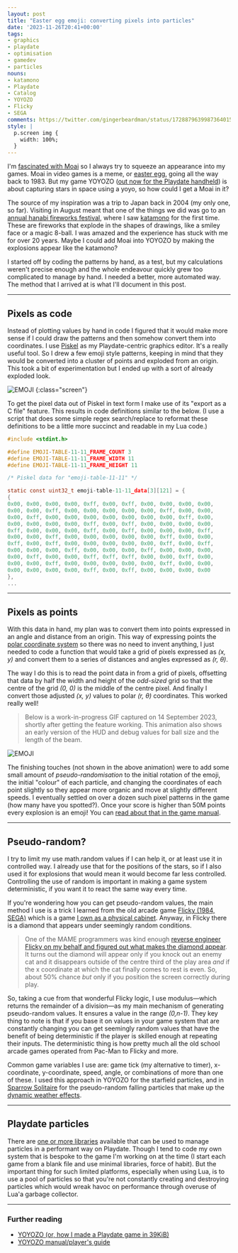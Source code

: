 ```yaml
---
layout: post
title: "Easter egg emoji: converting pixels into particles"
date: '2023-11-26T20:41+00:00'
tags:
- graphics
- playdate
- optimisation
- gamedev
- particles
nouns:
- katamono
- Playdate
- Catalog
- YOYOZO
- Flicky
- SEGA
comments: https://twitter.com/gingerbeardman/status/1728879639987364015
style: |
  p.screen img {
    width: 100%;
  }
---
```


I'm [fascinated with Moai](/2019/08/14/moai-games/) so I always try to squeeze an appearance into my games. Moai in video games is a meme, or [easter egg](https://en.wikipedia.org/wiki/Easter_egg_(media)), going all the way back to 1983. But my game YOYOZO ([out now for the Playdate handheld](https://play.date/games/yoyozo/)) is about capturing stars in space using a yoyo, so how could I get a Moai in it?

The source of my inspiration was a trip to Japan back in 2004 (my only one, so far). Visiting in August meant that one of the things we did was go to an [annual hanabi fireworks festival](https://www.japan-guide.com/e/e2267.html), where I saw [katamono](https://blog.gaijinpot.com/four-types-of-japanese-fireworks/) for the first time. These are fireworks that explode in the shapes of drawings, like a smiley face or a magic 8-ball. I was amazed and the experience has stuck with me for over 20 years. Maybe I could add Moai into YOYOZO by making the explosions appear like the katamono?

I started off by coding the patterns by hand, as a test, but my calculations weren't precise enough and the whole endeavour quickly grew too complicated to manage by hand. I needed a better, more automated way. The method that I arrived at is what I'll document in this post.

----

## Pixels as code

Instead of plotting values by hand in code I figured that it would make more sense if I could draw the patterns and then somehow convert them into coordinates. I use [Piskel](/2023/05/10/piskel-for-playdate/) as my Playdate-centric graphics editor. It's a really useful tool. So I drew a few emoji style patterns, keeping in mind that they would be converted into a cluster of points and exploded from an origin. This took a bit of experimentation but I ended up with a sort of already exploded look.

![EMOJI](https://cdn.gingerbeardman.com/images/posts/yoyozo-emoji.png#pixel)
{:class="screen"}

To get the pixel data out of Piskel in text form I make use of its "export as a C file" feature. This results in code definitions similar to the below. (I use a script that does some simple regex search/replace to reformat these definitions to be a little more succinct and readable in my Lua code.)

```c
#include <stdint.h>

#define EMOJI-TABLE-11-11_FRAME_COUNT 3
#define EMOJI-TABLE-11-11_FRAME_WIDTH 11
#define EMOJI-TABLE-11-11_FRAME_HEIGHT 11

/* Piskel data for "emoji-table-11-11" */

static const uint32_t emoji-table-11-11_data[3][121] = {
{
0x00, 0x00, 0x00, 0x00, 0xff, 0x00, 0xff, 0x00, 0x00, 0x00, 0x00, 
0x00, 0x00, 0xff, 0x00, 0x00, 0x00, 0x00, 0x00, 0xff, 0x00, 0x00, 
0x00, 0xff, 0x00, 0x00, 0x00, 0x00, 0x00, 0x00, 0x00, 0xff, 0x00, 
0x00, 0x00, 0x00, 0x00, 0xff, 0x00, 0xff, 0x00, 0x00, 0x00, 0x00, 
0xff, 0x00, 0x00, 0x00, 0xff, 0x00, 0xff, 0x00, 0x00, 0x00, 0xff, 
0x00, 0x00, 0xff, 0x00, 0x00, 0x00, 0x00, 0x00, 0xff, 0x00, 0x00, 
0xff, 0x00, 0xff, 0x00, 0x00, 0x00, 0x00, 0x00, 0xff, 0x00, 0xff, 
0x00, 0x00, 0x00, 0xff, 0x00, 0x00, 0x00, 0xff, 0x00, 0x00, 0x00, 
0x00, 0xff, 0x00, 0x00, 0xff, 0xff, 0xff, 0x00, 0x00, 0xff, 0x00, 
0x00, 0x00, 0xff, 0x00, 0x00, 0x00, 0x00, 0x00, 0xff, 0x00, 0x00, 
0x00, 0x00, 0x00, 0x00, 0xff, 0x00, 0xff, 0x00, 0x00, 0x00, 0x00
},
...
```

----

## Pixels as points

With this data in hand, my plan was to convert them into points expressed in an angle and distance from an origin. This way of expressing points the [polar coordinate system](https://en.wikipedia.org/wiki/Polar_coordinate_system) so there was no need to invent anything, I just needed to code a function that would take a grid of pixels expressed as *(x, y)* and convert them to a series of distances and angles expressed as *(r, θ)*.

The way I do this is to read the point data in from a grid of pixels, offsetting that data by half the width and height of the *odd-sized* grid so that the centre of the grid *(0, 0)* is the middle of the centre pixel. And finally I convert those adjusted *(x, y)* values to polar *(r, θ)* coordinates. This worked really well!

> Below is a work-in-progress GIF captured on 14 September 2023, shortly after getting the feature working. This animation also shows an early version of the HUD and debug values for ball size and the length of the beam.

![EMOJI](https://cdn.gingerbeardman.com/images/posts/yoyozo-emoji.gif#playdate)

The finishing touches (not shown in the above animation) were to add some small amount of *pseudo-randomisation* to the initial rotation of the emoji, the initial "colour" of each particle, and changing the coordinates of each point slightly so they appear more organic and move at slightly different speeds. I eventually settled on over a dozen such pixel patterns in the game (how many have you spotted?). Once your score is higher than 50M points every explosion is an emoji! You can [read about that in the game manual](https://play.date/games/yoyozo/#gameListingMoreInfo).

----

## Pseudo-random?

I try to limit my use math.random values if I can help it, or at least use it in controlled way. I already use that for the positions of the stars, so if I also used it for explosions that would mean it would become far less controlled. Controlling the use of random is important in making a game system deterministic, if you want it to react the same way every time. 

If you're wondering how you can get pseudo-random values, the main method I use is a trick I learned from the old arcade game [Flicky (1984, SEGA)](/2011/10/26/flicky-1984/) which is a game [I own as a physical cabinet](https://www.flicky1984.com/post/709058873877790720/just-a-quick-reminder-that-you-can-play-my-flicky). Anyway, in Flicky there is a diamond that appears under seemingly random conditions.

> One of the MAME programmers was kind enough [reverse engineer Flicky on my behalf and figured out what makes the diamond appear](https://www.flicky1984.com/post/54534135892/the-best-jewel-thief-in-the-world). It turns out the diamond will appear only if you knock out an enemy cat and it disappears outside of the centre third of the play area *and* if the x coordinate at which the cat finally comes to rest is even. So, about 50% chance *but* only if you position the screen correctly during play.

So, taking a cue from that wonderful Flicky logic, I use modulus—which returns the remainder of a division—as my main mechanism of generating pseudo-random values. It ensures a value in the range *(0,n-1)*. They key thing to note is that if you base it on values in your game system that are constantly changing you can get seemingly random values that have the benefit of being deterministic if the player is skilled enough at repeating their inputs. The deterministic thing is how pretty much all the old school arcade games operated from Pac-Man to Flicky and more.

Common game variables I use are: game tick (my alternative to timer), x-coordinate, y-coordinate, speed, angle, or combinations of more than one of these. I used this approach in YOYOZO for the starfield particles, and in [Sparrow Solitaire](/2023/04/13/sparrow-solitaire-for-playdate/) for the pseudo-random falling particles that make up the [dynamic weather effects](https://www.reddit.com/r/PlaydateConsole/comments/12vcrm6/dynamic_weather_effects_and_more_in_the_sparrow/).

----

## Playdate particles

There are [one or more libraries](https://github.com/PossiblyAxolotl/pdParticles) available that can be used to manage particles in a performant way on Playdate. Though I tend to code my own system that is bespoke to the game I'm working on at the time (I start each game from a blank file and use minimal libraries, force of habit). But the important thing for such limited platforms, especially when using Lua, is to use a pool of particles so that you're not constantly creating and destroying particles which would wreak havoc on performance through overuse of Lua'a garbage collector.

----

### Further reading

* [YOYOZO (or, how I made a Playdate game in 39KiB)](/2023/11/21/yoyozo-how-i-made-a-playdate-game-in-39kb/)
* [YOYOZO manual/player's guide](https://play.date/games/yoyozo/#gameListingMoreInfo)
